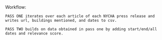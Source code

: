 Workflow:

    PASS ONE iterates over each article of each NYCHA press release and writes url, buildings mentioned, and dates to csv.

    PASS TWO builds on data obtained in pass one by adding start/end/all dates and relevance score.